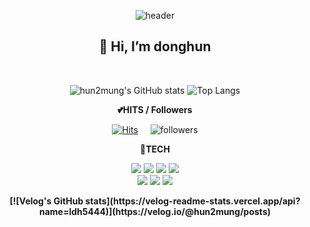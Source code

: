 <!--
**hun2mung/hun2mung** is a ✨ _special_ ✨ repository because its `README.md` (this file) appears on your GitHub profile.

Here are some ideas to get you started:

- 🔭 I’m currently working on ...
- 🌱 I’m currently learning ...
- 👯 I’m looking to collaborate on ...
- 🤔 I’m looking for help with ...
- 💬 Ask me about ...
- 📫 How to reach me: ...
- 😄 Pronouns: ...
- ⚡ Fun fact: ...
-->
<div align="center">
  
![header](https://capsule-render.vercel.app/api?type=cylinder&color=random&height=100&section=header&text=HUN2MUNG%20😃&fontSize=50)

<h2>👋 Hi, I’m donghun </h2>

</br>
  
![hun2mung's GitHub stats](https://github-readme-stats.vercel.app/api?username=hun2mung&show_icons=true&theme=synthwave)
![Top Langs](https://github-readme-stats.vercel.app/api/top-langs/?username=hun2mung&layout=compact&theme=dracula)

 <b> 💕HITS / Followers </b>
  
[![Hits](https://hits.seeyoufarm.com/api/count/incr/badge.svg?url=https%3A%2F%2Fgithub.com%2Fhun2mung%2Fhit-counter&count_bg=%2379C83D&title_bg=%23555555&icon=&icon_color=%23E7E7E7&title=hits&edge_flat=false)](https://github.com/hun2mung)  &nbsp;&nbsp;&nbsp;
![followers](https://img.shields.io/github/followers/hun2mung?style=social)
  
<b> 🚀TECH </b>
<p align='center'>
<img src= "https://img.shields.io/badge/C%23-00593C?logo=Csharp&style=for-the-badge&logoColor=white">

<!--<img src="https://img.shields.io/badge/java-007396?style=for-the-badge&logo=java&logoColor=white">-->
<img src="https://img.shields.io/badge/c++-00599C?style=for-the-badge&logo=c%2B%2B&logoColor=white">
<img src="https://img.shields.io/badge/python-3776AB?style=for-the-badge&logo=python&logoColor=white">  
<img src="https://img.shields.io/badge/mysql-4479A1?style=for-the-badge&logo=mysql&logoColor=white">
</br>
<img src="https://img.shields.io/badge/linux-FCC624?style=for-the-badge&logo=linux&logoColor=black">
<img src="https://img.shields.io/badge/github-181730?style=for-the-badge&logo=github&logoColor=white">
<img src="https://img.shields.io/badge/git-F05032?style=for-the-badge&logo=git&logoColor=white">
</p>  
  
<!--  <b> 🔎Baekjoon </b>
  
[![Solved.ac프로필](http://mazassumnida.wtf/api/generate_badge?boj=ldh5444)](https://solved.ac/ldh5444)
</div>          -->

<b>
  [![Velog's GitHub stats](https://velog-readme-stats.vercel.app/api?name=ldh5444)](https://velog.io/@hun2mung/posts)
</b>
